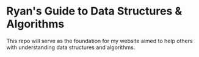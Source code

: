 # Ryan's Guide to Data Structures & Algorithms

This repo will serve as the foundation for my website aimed to help others with understanding data structures and algorithms.